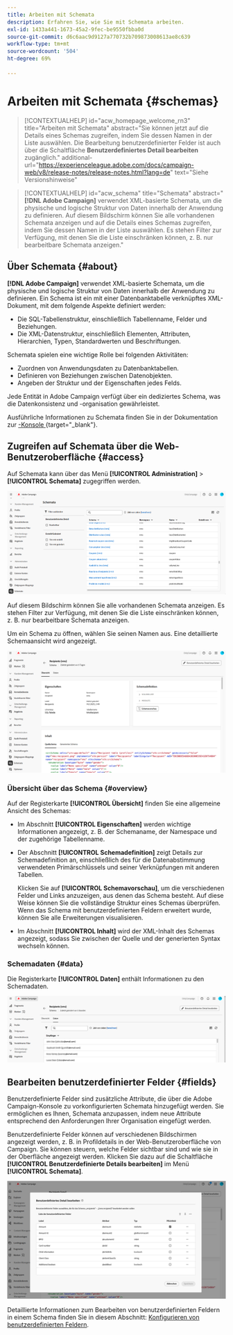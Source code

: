 ```yaml
---
title: Arbeiten mit Schemata
description: Erfahren Sie, wie Sie mit Schemata arbeiten.
exl-id: 1433a441-1673-45a2-9fec-be9550fbba0d
source-git-commit: d6c6aac9d9127a770732b709873008613ae8c639
workflow-type: tm+mt
source-wordcount: '504'
ht-degree: 69%

---
```


# Arbeiten mit Schemata {#schemas}

>[!CONTEXTUALHELP]
>id="acw_homepage_welcome_rn3"
>title="Arbeiten mit Schemata"
>abstract="Sie können jetzt auf die Details eines Schemas zugreifen, indem Sie dessen Namen in der Liste auswählen. Die Bearbeitung benutzerdefinierter Felder ist auch über die Schaltfläche **Benutzerdefiniertes Detail bearbeiten** zugänglich."
>additional-url="https://experienceleague.adobe.com/docs/campaign-web/v8/release-notes/release-notes.html?lang=de" text="Siehe Versionshinweise"

>[!CONTEXTUALHELP]
>id="acw_schema"
>title="Schemata"
>abstract="**[!DNL Adobe Campaign]** verwendet XML-basierte Schemata, um die physische und logische Struktur von Daten innerhalb der Anwendung zu definieren. Auf diesem Bildschirm können Sie alle vorhandenen Schemata anzeigen und auf die Details eines Schemas zugreifen, indem Sie dessen Namen in der Liste auswählen. Es stehen Filter zur Verfügung, mit denen Sie die Liste einschränken können, z. B. nur bearbeitbare Schemata anzeigen."

## Über Schemata {#about}

**[!DNL Adobe Campaign]** verwendet XML-basierte Schemata, um die physische und logische Struktur von Daten innerhalb der Anwendung zu definieren. Ein Schema ist ein mit einer Datenbanktabelle verknüpftes XML-Dokument, mit dem folgende Aspekte definiert werden: 

* Die SQL-Tabellenstruktur, einschließlich Tabellenname, Felder und Beziehungen.
* Die XML-Datenstruktur, einschließlich Elementen, Attributen, Hierarchien, Typen, Standardwerten und Beschriftungen.

Schemata spielen eine wichtige Rolle bei folgenden Aktivitäten:

* Zuordnen von Anwendungsdaten zu Datenbanktabellen.
* Definieren von Beziehungen zwischen Datenobjekten.
* Angeben der Struktur und der Eigenschaften jedes Felds.

Jede Entität in Adobe Campaign verfügt über ein dediziertes Schema, was die Datenkonsistenz und -organisation gewährleistet.

Ausführliche Informationen zu Schemata finden Sie in der Dokumentation zur [-Konsole ](https://experienceleague.adobe.com/de/docs/campaign/campaign-v8/developer/shemas-forms/schemas){target="_blank"}.

## Zugreifen auf Schemata über die Web-Benutzeroberfläche {#access}

Auf Schemata kann über das Menü **[!UICONTROL Administration]** > **[!UICONTROL Schemata]** zugegriffen werden.

![Bildschirm mit der Liste der Schemata mit verfügbaren Schemata und Filtern](assets/schemas-list.png)

Auf diesem Bildschirm können Sie alle vorhandenen Schemata anzeigen. Es stehen Filter zur Verfügung, mit denen Sie die Liste einschränken können, z. B. nur bearbeitbare Schemata anzeigen.

Um ein Schema zu öffnen, wählen Sie seinen Namen aus. Eine detaillierte Schemaansicht wird angezeigt.

![Bildschirm mit Schemadetails mit Schemaeigenschaften und -inhalten](assets/schema-details.png)

### Übersicht über das Schema {#overview}

Auf der Registerkarte **[!UICONTROL Übersicht]** finden Sie eine allgemeine Ansicht des Schemas:

* Im Abschnitt **[!UICONTROL Eigenschaften]** werden wichtige Informationen angezeigt, z. B. der Schemaname, der Namespace und der zugehörige Tabellenname.

* Der Abschnitt **[!UICONTROL Schemadefinition]** zeigt Details zur Schemadefinition an, einschließlich des für die Datenabstimmung verwendeten Primärschlüssels und seiner Verknüpfungen mit anderen Tabellen.

  Klicken Sie auf **[!UICONTROL Schemavorschau]**, um die verschiedenen Felder und Links anzuzeigen, aus denen das Schema besteht. Auf diese Weise können Sie die vollständige Struktur eines Schemas überprüfen. Wenn das Schema mit benutzerdefinierten Feldern erweitert wurde, können Sie alle Erweiterungen visualisieren.

* Im Abschnitt **[!UICONTROL Inhalt]** wird der XML-Inhalt des Schemas angezeigt, sodass Sie zwischen der Quelle und der generierten Syntax wechseln können.

### Schemadaten {#data}

Die Registerkarte **[!UICONTROL Daten]** enthält Informationen zu den Schemadaten.

![Registerkarte „Schemadaten“ mit Datenstruktur und Attributen](assets/schemas-data.png)

## Bearbeiten benutzerdefinierter Felder {#fields}

Benutzerdefinierte Felder sind zusätzliche Attribute, die über die Adobe Campaign-Konsole zu vorkonfigurierten Schemata hinzugefügt werden. Sie ermöglichen es Ihnen, Schemata anzupassen, indem neue Attribute entsprechend den Anforderungen Ihrer Organisation eingefügt werden. 

Benutzerdefinierte Felder können auf verschiedenen Bildschirmen angezeigt werden, z. B. in Profildetails in der Web-Benutzeroberfläche von Campaign. Sie können steuern, welche Felder sichtbar sind und wie sie in der Oberfläche angezeigt werden. Klicken Sie dazu auf die Schaltfläche **[!UICONTROL Benutzerdefinierte Details bearbeiten]** im Menü **[!UICONTROL Schemata]**.

![Bildschirm für benutzerdefinierte Felder mit bearbeitbaren Attributen](assets/schemas-custom.png)

Detaillierte Informationen zum Bearbeiten von benutzerdefinierten Feldern in einem Schema finden Sie in diesem Abschnitt: [Konfigurieren von benutzerdefinierten Feldern](../administration/custom-fields.md).